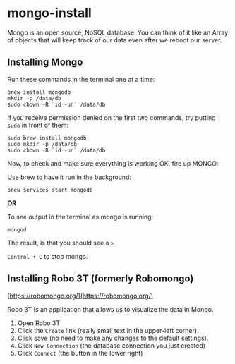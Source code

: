 # mongo-install

Mongo is an open source, NoSQL database. You can think of it like an Array of objects that will keep track of our data even after we reboot our server.

## Installing Mongo

Run these commands in the terminal one at a time:

```
brew install mongodb
mkdir -p /data/db
sudo chown -R `id -un` /data/db
```

If you receive permission denied on the first two commands, try putting `sudo` in front of them:

```
sudo brew install mongodb
sudo mkdir -p /data/db
sudo chown -R `id -un` /data/db
```

Now, to check and make sure everything is working OK, fire up MONGO:

Use brew to have it run in the background:

```
brew services start mongodb
```

__OR__

To see output in the terminal as mongo is running:
```
mongod
```

The result, is that you should see a `>`

`Control + C` to stop mongo. 

## Installing Robo 3T (formerly Robomongo)

[https://robomongo.org/](https://robomongo.org/)

Robo 3T is an application that allows us to visualize the data in Mongo.

1. Open Robo 3T
2. Click the `Create` link (really small text in the upper-left corner).
3. Click save (no need to make any changes to the default settings).
4. Click `New Connection` (the database connection you just created)
5. Click `Connect` (the button in the lower right)
